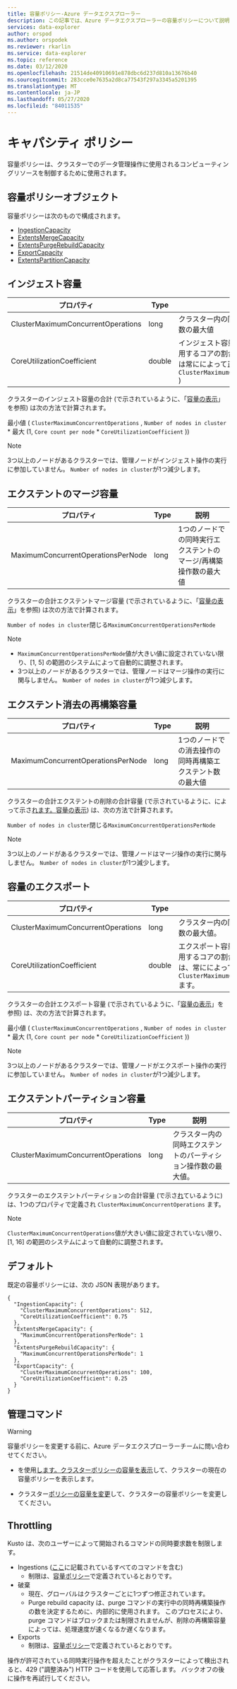 ```yaml
---
title: 容量ポリシー-Azure データエクスプローラー
description: この記事では、Azure データエクスプローラーの容量ポリシーについて説明します。
services: data-explorer
author: orspod
ms.author: orspodek
ms.reviewer: rkarlin
ms.service: data-explorer
ms.topic: reference
ms.date: 03/12/2020
ms.openlocfilehash: 21514de40910691e878dbc6d237d810a13676b40
ms.sourcegitcommit: 283cce0e7635a2d8ca77543f297a3345a5201395
ms.translationtype: MT
ms.contentlocale: ja-JP
ms.lasthandoff: 05/27/2020
ms.locfileid: "84011535"
---
```

# <a name="capacity-policy"></a>キャパシティ ポリシー

容量ポリシーは、クラスターでのデータ管理操作に使用されるコンピューティングリソースを制御するために使用されます。

## <a name="the-capacity-policy-object"></a>容量ポリシーオブジェクト

容量ポリシーは次のもので構成されます。

* [IngestionCapacity](#ingestion-capacity)
* [ExtentsMergeCapacity](#extents-merge-capacity)
* [ExtentsPurgeRebuildCapacity](#extents-purge-rebuild-capacity)
* [ExportCapacity](#export-capacity)
* [ExtentsPartitionCapacity](#extents-partition-capacity)

## <a name="ingestion-capacity"></a>インジェスト容量

|プロパティ                           |Type    |説明                                                                                                                                                                               |
|-----------------------------------|--------|------------------------------------------------------------------------------------------------------------------------------------------------------------------------------------------|
|ClusterMaximumConcurrentOperations |long    |クラスター内の同時インジェスト操作数の最大値                                                                                                            |
|CoreUtilizationCoefficient         |double  |インジェスト容量を計算するときに使用するコアの割合の係数 (計算の結果は常にによって正規化されます `ClusterMaximumConcurrentOperations` ) |                                                                                                                             |

クラスターのインジェスト容量の合計 (で示されているように、「[容量の表示](../management/diagnostics.md#show-capacity)」を参照) は次の方法で計算されます。

最小値 ( `ClusterMaximumConcurrentOperations` , `Number of nodes in cluster` * 最大 (1, `Core count per node`  *  `CoreUtilizationCoefficient` ))

> [!Note]
> 3つ以上のノードがあるクラスターでは、管理ノードがインジェスト操作の実行に参加していません。 `Number of nodes in cluster`が1つ減少します。

## <a name="extents-merge-capacity"></a>エクステントのマージ容量

|プロパティ                           |Type    |説明                                                                                    |
|-----------------------------------|--------|-----------------------------------------------------------------------------------------------|
|MaximumConcurrentOperationsPerNode |long    |1つのノードでの同時実行エクステントのマージ/再構築操作数の最大値 |

クラスターの合計エクステントマージ容量 (で示されているように、「[容量の表示](../management/diagnostics.md#show-capacity)」を参照) は次の方法で計算されます。

`Number of nodes in cluster`閉じる`MaximumConcurrentOperationsPerNode`

> [!Note]
> * `MaximumConcurrentOperationsPerNode`値が大きい値に設定されていない限り、[1, 5] の範囲のシステムによって自動的に調整されます。
> * 3つ以上のノードがあるクラスターでは、管理ノードはマージ操作の実行に関与しません。 `Number of nodes in cluster`が1つ減少します。

## <a name="extents-purge-rebuild-capacity"></a>エクステント消去の再構築容量

|プロパティ                           |Type    |説明                                                                                                                           |
|-----------------------------------|--------|--------------------------------------------------------------------------------------------------------------------------------------|
|MaximumConcurrentOperationsPerNode |long    |1つのノードでの消去操作の同時再構築エクステント数の最大値 |

クラスターの合計エクステントの削除の合計容量 (で示されているように、によって示さ[れます。容量の表示](../management/diagnostics.md#show-capacity)) は、次の方法で計算されます。

`Number of nodes in cluster`閉じる`MaximumConcurrentOperationsPerNode`

> [!Note]
> 3つ以上のノードがあるクラスターでは、管理ノードはマージ操作の実行に関与しません。 `Number of nodes in cluster`が1つ減少します。

## <a name="export-capacity"></a>容量のエクスポート

|プロパティ                           |Type    |説明                                                                                                                                                                            |
|-----------------------------------|--------|---------------------------------------------------------------------------------------------------------------------------------------------------------------------------------------|
|ClusterMaximumConcurrentOperations |long    |クラスター内の同時エクスポート操作数の最大値。                                                                                                           |
|CoreUtilizationCoefficient         |double  |エクスポート容量を計算するときに使用するコアの割合の係数。 計算の結果は、常にによって正規化され `ClusterMaximumConcurrentOperations` ます。 |

クラスターの合計エクスポート容量 (で示されているように、「[容量の表示](../management/diagnostics.md#show-capacity)」を参照) は、次の方法で計算されます。

最小値 ( `ClusterMaximumConcurrentOperations` , `Number of nodes in cluster` * 最大 (1, `Core count per node`  *  `CoreUtilizationCoefficient` ))

> [!Note]
> 3つ以上のノードがあるクラスターでは、管理ノードがエクスポート操作の実行に参加していません。 `Number of nodes in cluster`が1つ減少します。

## <a name="extents-partition-capacity"></a>エクステントパーティション容量

|プロパティ                           |Type    |説明                                                                             |
|-----------------------------------|--------|----------------------------------------------------------------------------------------|
|ClusterMaximumConcurrentOperations |long    |クラスター内の同時エクステントのパーティション操作数の最大値。 |

クラスターのエクステントパーティションの合計容量 (で示さ[れ](../management/diagnostics.md#show-capacity)ているように) は、1つのプロパティで定義され `ClusterMaximumConcurrentOperations` ます。

> [!Note]
> `ClusterMaximumConcurrentOperations`値が大きい値に設定されていない限り、[1, 16] の範囲のシステムによって自動的に調整されます。

## <a name="defaults"></a>デフォルト

既定の容量ポリシーには、次の JSON 表現があります。

```kusto 
{
  "IngestionCapacity": {
    "ClusterMaximumConcurrentOperations": 512,
    "CoreUtilizationCoefficient": 0.75
  },
  "ExtentsMergeCapacity": {
    "MaximumConcurrentOperationsPerNode": 1
  },
  "ExtentsPurgeRebuildCapacity": {
    "MaximumConcurrentOperationsPerNode": 1
  },
  "ExportCapacity": {
    "ClusterMaximumConcurrentOperations": 100,
    "CoreUtilizationCoefficient": 0.25
  }
}
```

## <a name="control-commands"></a>管理コマンド

> [!WARNING]
> 容量ポリシーを変更する前に、Azure データエクスプローラーチームに問い合わせてください。

* を使用[します。クラスターポリシーの容量を表示](capacity-policy.md#show-cluster-policy-capacity)して、クラスターの現在の容量ポリシーを表示します。

* クラスター[ポリシーの容量を変更](capacity-policy.md#alter-cluster-policy-capacity)して、クラスターの容量ポリシーを変更してください。

## <a name="throttling"></a>Throttling

Kusto は、次のユーザーによって開始されるコマンドの同時要求数を制限します。

* Ingestions ([ここ](../../ingest-data-overview.md)に記載されているすべてのコマンドを含む)
   * 制限は、[容量ポリシー](#capacity-policy)で定義されているとおりです。
* 破棄
   * 現在、グローバルはクラスターごとに1つずつ修正されています。
   * Purge rebuild capacity は、purge コマンドの実行中の同時再構築操作の数を決定するために、内部的に使用されます。 このプロセスにより、purge コマンドはブロックまたは制限されませんが、削除の再構築容量によっては、処理速度が速くなるか遅くなります。
* Exports
   * 制限は、[容量ポリシー](#capacity-policy)で定義されているとおりです。

操作が許可されている同時実行操作を超えたことがクラスターによって検出されると、429 ("調整済み") HTTP コードを使用して応答します。
バックオフの後に操作を再試行してください。
